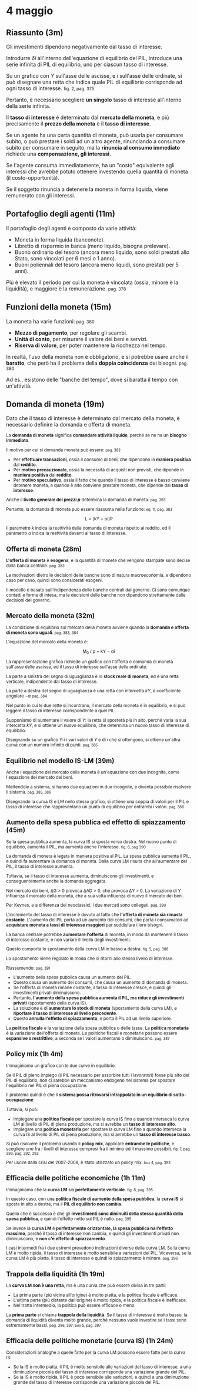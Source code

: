 # 4 maggio

<!-- vim: set spell spelllang=it : -->

## Riassunto (3m)

Gli investimenti dipendono negativamente dal tasso di interesse.

Introdurre <em>&delta;i</em> all'interno dell'equazione di equilibrio del PIL, introduce una serie infinita di PIL di equilibrio, uno per ciascun tasso di interesse.

Su un grafico con *Y* sull'asse delle ascisse, e *i* sull'asse delle ordinate, si può disegnare una retta che indica quale PIL di equilibrio corrisponde ad ogni tasso di interesse.
<small>fig. 2, pag. 375</small>

Pertanto, è necessario scegliere **un singolo** tasso di interesse all'interno della serie infinita.

Il **tasso di interesse** è determinato dal **mercato della moneta**, e più precisamente il **prezzo della moneta** è il **tasso di interesse**.

Se un agente ha una certa quantità di moneta, può usarla per consumare subito, o può prestare i soldi ad un altro agente, rinunciando a consumare subito per consumare in seguito, ma la **rinuncia al consumo immediato** richiede una **compensazione, gli interessi**.

Se l'agente consuma immediatamente, ha un "costo" equivalente agli interessi che avrebbe potuto ottenere investendo quella quantità di moneta (il costo-opportunità).

Se il soggetto rinuncia a detenere la moneta in forma liquida, viene remunerato con gli interessi.

## Portafoglio degli agenti (11m)

Il portafoglio degli agenti è composto da varie attività:

* Moneta in forma liquida (banconote).
* Libretto di risparmio in banca (meno liquido, bisogna prelevare).
* Buono ordinario del tesoro (ancora meno liquido, sono soldi prestati allo Stato, sono vincolati per 6 mesi o 1 anno).
* Buoni poliennali del tesoro (ancora meno liquidi, sono prestati per 5 anni).

Più è elevato il periodo per cui la moneta è vincolata (ossia, minore è la liquidità), e maggiore è la remunerazione.
<small>pag. 378</small>

## Funzioni della moneta (15m)

La moneta ha varie funzioni:
<small>pag. 380</small>

* **Mezzo di pagamento**, per regolare gli scambi.
* **Unità di conto**, per misurare il valore dei beni e servizi.
* **Riserva di valore**, per poter mantenere la ricchezza nel tempo.

In realtà, l'uso della moneta non è obbligatorio, e si potrebbe usare anche il **baratto**, che però ha il problema della **doppia coincidenza** dei bisogni.
<small>pag. 380</small>

Ad es., esistono delle "banche del tempo", dove si baratta il tempo con un'attività.

## Domanda di moneta (19m)

Dato che il tasso di interesse è determinato dal mercato della moneta, è necessario definire la domanda e offerta di moneta.
<small>

La **domanda di moneta** significa **domandare attività liquide**, perché se ne ha un **bisogno immediato**.

Il motivo per cui si domanda moneta può essere:
<small>pag. 382</small>

* Per **effettuare transazioni**, ossia il consumo di beni, che dipendono in **maniera positiva** dal **reddito**.
* Per **motivo precauzionale**, ossia la necessità di acquisti non previsti, che dipende in **maniera positiva** dal **reddito**.
* Per **motivo speculativo**, ossia il fatto che quando il tasso di interesse è basso conviene detenere moneta, e quando è alto conviene prestare moneta, che dipende dal **tasso di interesse**.

Anche il **livello generale dei prezzi <em>p</em>** determina la domanda di moneta.
<small>pag. 393</small>

Pertanto, la domanda di moneta può essere riassunta nella funzione:
<small>eq. 11, pag. 383</small>

<center>
L &equals; (kY &minus; &alpha;i)P
</center>

Il parametro *k* indica la reattività della domanda di moneta rispetto al reddito, ed il parametro *&alpha;* indica la reattività davanti al tasso di interesse.

## Offerta di moneta (28m)

**L'offerta di moneta** è **esogena**, e la quantità di monete che vengono stampate sono decise dalla banca centrale.
<small>pag. 383</small>

Le motivazioni dietro le decisioni delle banche sono di natura macroeconomia, e dipendono caso per caso, quindi sono considerati esogeni.

Il modello è basato sull'indipendenza delle banche centrali dal governo.
Ci sono comunque contatti e forme di intesa, ma le decisioni delle banche non dipendono strettamente dalle decisioni del governo.

## Mercato della moneta (32m)

La condizione di equilibrio sul mercato della moneta avviene quando la **domanda e offerta di moneta sono uguali**.
<small>pag. 383, 384</small>

L'equazione del mercato della moneta è:

<center>
M<sub>0</sub> / p
&equals;
kY &minus; &alpha;i
</center>

La rappresentazione grafica richiede un grafico con l'offerta e domanda di moneta sull'asse delle ascisse, ed il tasso di interesse sull'asse delle ordinate.

La parte a sinistra del segno di uguaglianza è lo **stock reale di moneta**, ed è una retta verticale, indipendente dal tasso di interesse.

La parte a destra del segno di uguaglianza è una retta con intercetta *kY*, e coefficiente angolare <em>&minus;&alpha;</em>
<small>pag. 384</small>

Nel punto in cui le due rette si incontrano, il mercato della moneta è in equilibrio, e si può leggere il tasso di interesse corrispondente a quel PIL.

Supponiamo di aumentare il valore di *Y*: la retta si sposterà più in alto, perché varia la sua intercetta *kY*, e si ottiene un nuovo equilibrio, che determina un nuovo tasso di interesse di equilibrio.

Disegnando su un grafico *Y-i* i vari valori di *Y* e di *i* che si ottengono, si ottiene un'altra curva con un numero infinito di punti.
<small>pag. 385</small>

## Equilibrio nel modello IS-LM (39m)

Anche l'equazione del mercato della moneta è un'equazione con due incognite, come l'equazione del mercato dei beni.

Mettendole a sistema, si hanno due equazioni in due incognite, e diventa possibile risolvere il sistema.
<small>pag. 385, 386</small>

Disegnando la curva IS e LM nello stesso grafico, si ottiene una coppia di valori per il PIL e tasso di interesse che rappresentano un punto di equilibrio per entrambi i valori.
<small>pag. 386</small>

## Aumento della spesa pubblica ed effetto di spiazzamento (45m)

Se la spesa pubblica aumenta, la curva IS si sposta verso destra.
Nel nuovo punto di equilibrio, aumenta il PIL, ma aumenta anche l'interesse.
<small>fig. 6, pag 390</small>

La domanda di moneta è legata in maniera positiva al PIL.
La spesa pubblica aumenta il PIL, e quindi fa aumentare la domanda di moneta.
Dalla curva LM risulta che all'aumentare del PIL, il tasso di interesse aumenta.

Tuttavia, se il tasso di interesse aumenta, diminuiscono gli investimenti, e conseguentemente anche la domanda aggregata.

Nel mercato dei beni, &Delta;G &gt; 0 provoca &Delta;AD &gt; 0, che provoca &Delta;Y &gt; 0.
La variazione di Y influenza il mercato della moneta, che a sua volta influenza di nuovo il mercato dei beni.

Per Keynes, e a differenza dei neoclassici, i due mercati sono collegati.
<small>pag. 390</small>

L'incremento del tasso di interesse è dovuto al fatto che **l'offerta di moneta sia rimasta costante**.
L'aumento del PIL porta ad un aumento dei consumi, che porta i consumatori ad **acquistare moneta a tassi di interesse maggiori** per soddisfare i loro bisogni.

La banca centrale potrebbe **aumentare l'offerta** di moneta, in modo da mantenere il tasso di interesse costante, e non variare il livello degli investimenti.

Questo comporta lo spostamento della curva LM in basso a destra.
<small>fig. 5, pag. 388</small>

Lo spostamento viene regolato in modo che si ritorni allo stesso livello di interesse.

Riassumendo:
<small>pag. 391</small>

* L'aumento della spesa pubblica causa un aumento del PIL.
* Questo causa un aumento dei consumi, che causa un aumento di domanda di moneta.
* Se l'offerta di moneta rimane costante, il tasso di interesse cresce, e quindi gli investimenti privati diminuiscono.
* Pertanto, **l'aumento della spesa pubblica aumenta il PIL, ma riduce gli investimenti privati** (spostamento della curva IS).
* La soluzione è di **aumentare lo stock di moneta** (spostamento della curva LM), e **riportare il tasso di interesse al livello precedente**.
* Questo **annulla l'effetto di spiazzamento**, e porta il PIL ad un livello superiore.

La **politica fiscale** è la variazione della spesa pubblica o delle tasse.
La **politica monetaria** è la variazione dell'offerta di moneta.
Le politiche fiscali e monetarie possono essere **espansive o restrittive**, a seconda se i valori aumentano o diminuiscono.
<small>pag. 387</small>

## Policy mix (1h 4m)

Immaginiamo un grafico con le due curve in equilibrio.

Se il PIL di pieno impiego (il PIL necessario per assorbire tutti i lavoratori) fosse più alto del PIL di equilibrio, non ci sarebbe un meccanismo endogeno nel sistema per spostare l'equilibrio nel PIL di piena occupazione.

Il problema quindi è che il **sistema possa ritrovarsi intrappolato in un equilibrio di sotto-occupazione**.

Tuttavia, si può:

* Impiegare una **politica fiscale** per spostare la curva IS fino a quando interseca la curva LM al livello di PIL di piena produzione, ma si avrebbe un **tasso di interesse alto**.
* Impiegare una **politica monetaria** per spostare la curva LM fino a quando interseca la curva IS al livello di PIL di piena produzione, ma si avrebbe un **tasso di interesse basso**.

Si può risolvere il problema usando il **policy mix**, applicare **entrambe le politiche**, e scegliere uno fra i livelli di interesse compresi fra il minimo ed il massimo possibili.
<small>fig. 7, pag. 393; pag. 392, 393</small>

Per uscire dalla crisi del 2007-2008, è stato utilizzato un policy mix.
<small>box 4, pag. 393</small>

## Efficacia delle politiche economiche (1h 11m)

Immaginiamo che la **curva LM** sia **perfettamente verticale**.
<small>fig. 8, pag. 395</small>

In questo caso, con una **politica fiscale di aumento della spesa pubblica**, la **curva IS** si sposta in alto a destra, ma il **PIL di equilibrio non cambia**.

Quello che è successo è che gli **investimenti sono diminuiti della stessa quantità della spesa pubblica**, e quindi l'effetto netto sul PIL è nullo.
<small>pag. 395</small>

Se invece la **curva LM** è **perfettamente orizzontale, la spesa pubblica ha l'effetto massimo**, perché il tasso di interesse non cambia, e quindi gli investimenti privati non diminuiscono, e **non c'è effetto di spiazzamento**.

I casi intermedi fra i due estremi prevedono inclinazioni diverse della curva LM.
Se la curva LM è molto ripida, il tasso di interesse è molto sensibile a variazioni del PIL.
Viceversa, se la curva LM è più piatta, il tasso di interesse e quindi lo spiazzamento è minore.
<small>pag. 396</small>

## Trappola della liquidità (1h 19m)

La **curva LM non è una retta**, ma è una curva che può essere divisa in tre parti:

* La prima parte (più vicina all'origine) è molto piatta, e la politica fiscale è efficace.
* L'ultima parte (più distante dall'origine) è molto ripida, e la politica fiscale è inefficace.
* Nel tratto intermedio, la politica può essere efficace o meno.

La **prima parte** si chiama **trappola della liquidità**.
Se il tasso di interesse è molto basso, la domanda di liquidità diventa molto grande, perché nessuno vuole investire se i tassi sono estremamente bassi.
<small>pag. 396, 397; box 5, pag. 397</small>

## Efficacia delle politiche monetarie (curva IS) (1h 24m)

Considerazioni analoghe a quelle fatte per la curva LM possono essere fatte per la curva IS:

* Se la IS è molto piatta, il PIL è molto sensibile alle variazioni del tasso di interesse, a una diminuzione piccola del tasso di interesse corrisponde una variazione grande del PIL.
* Se la IS è molto ripida, il PIL è poco sensibile alle variazioni, e quindi a una diminuzione grande del tasso di interesse corrisponde una variazione piccola del PIL.
